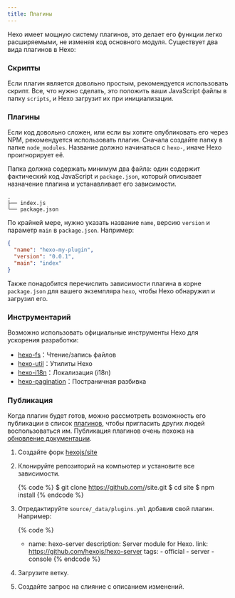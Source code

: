```yaml
---
title: Плагины
---
```


Hexo имеет мощную систему плагинов, это делает его функции легко расширяемыми, не изменяя код основного модуля. Существует два вида плагинов в Hexo:

### Скрипты

Если плагин является довольно простым, рекомендуется использовать скрипт. Все, что нужно сделать, это положить ваши JavaScript файлы в папку `scripts`, и Hexo загрузит их при инициализации.

### Плагины

Если код довольно сложен, или если вы хотите опубликовать его через NPM, рекомендуется использовать плагин. Сначала создайте папку в папке `node_modules`. Название должно начинаться с `hexo-`, иначе Hexo проигнорирует её.

Папка должна содержать минимум два файла: один содержит фактический код JavaScript и `package.json`, который описывает назначение плагина и устанавливает его зависимости.

```plain
.
├── index.js
└── package.json
```

По крайней мере, нужно указать название `name`, версию `version` и параметр `main` в `package.json`. Например:

```json package.json
{
  "name": "hexo-my-plugin",
  "version": "0.0.1",
  "main": "index"
}
```

Также понадобится перечислить зависимости плагина в корне `package.json` для вашего экземпляра `hexo`, чтобы Hexo обнаружил и загрузил его.

### Инструментарий

Возможно использовать официальные инструменты Hexo для ускорения разработки:

- [hexo-fs]：Чтение/запись файлов
- [hexo-util]：Утилиты Hexo
- [hexo-i18n]：Локализация (i18n)
- [hexo-pagination]：Постраничная разбивка

### Публикация

Когда плагин будет готов, можно рассмотреть возможность его публикации в список [плагинов](/plugins), чтобы пригласить других людей воспользоваться им. Публикация плагинов очень похожа на [обновление документации](contributing.html#Обновление-документации).

1. Создайте форк [hexojs/site]
2. Клонируйте репозиторий на компьютер и установите все зависимости.

   {% code %}
   $ git clone https://github.com/<username>/site.git
   $ cd site
   $ npm install
   {% endcode %}

3. Отредактируйте `source/_data/plugins.yml` добавив свой плагин. Например:

   {% code %}

   - name: hexo-server
     description: Server module for Hexo.
     link: https://github.com/hexojs/hexo-server
     tags: - official - server - console
     {% endcode %}

4. Загрузите ветку.
5. Создайте запрос на слияние с описанием изменений.

[hexo-fs]: https://github.com/hexojs/hexo-fs
[hexo-util]: https://github.com/hexojs/hexo-util
[hexo-i18n]: https://github.com/hexojs/hexo-i18n
[hexo-pagination]: https://github.com/hexojs/hexo-pagination
[hexojs/site]: https://github.com/hexojs/site
